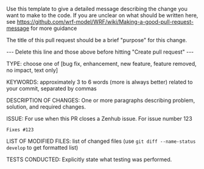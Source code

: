 Use this template to give a detailed message describing the change you want to make to the code.
If you are unclear on what should be written here, see  https://github.com/wrf-model/WRF/wiki/Making-a-good-pull-request-message for more guidance

The title of this pull request should be a brief "purpose" for this change.

--- Delete this line and those above before hitting "Create pull request" ---

TYPE: choose one of [bug fix, enhancement, new feature, feature removed, no impact, text only]

KEYWORDS: approximately 3 to 6 words (more is always better) related to your commit, separated by commas

DESCRIPTION OF CHANGES: One or more paragraphs describing problem, solution, and required changes.

ISSUE: For use when this PR closes a Zenhub issue. For issue number 123
```
Fixes #123
```

LIST OF MODIFIED FILES: list of changed files (use `git diff --name-status develop` to get formatted list)

TESTS CONDUCTED: Explicitly state what testing was performed.
